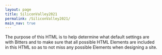 ```yaml
---
layout: page
title: SiliconValley2021
permalink: /SiliconValley2021/
main_nav: true
---
```


<p>The purpose of this HTML is to help determine what default settings are with Bitters and to make sure that all possible HTML Elements are included in this HTML so as to not miss any possible Elements when designing a site.</p>
